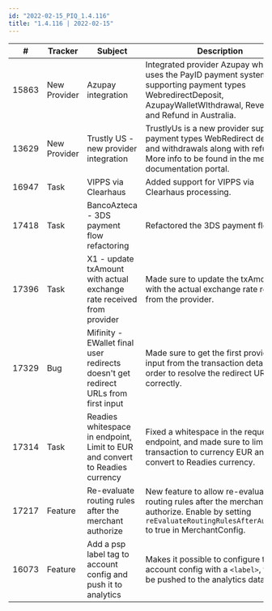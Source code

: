 ```yaml
---
id: "2022-02-15_PIQ_1.4.116"
title: "1.4.116 | 2022-02-15"
---
```


| #     | Tracker     | Subject   | Description    |
|-------|-------------|-----------|----------------|
| 15863 | New Provider | Azupay integration | Integrated provider Azupay which uses the PayID payment system supporting payment types WebredirectDeposit, AzupayWalletWIthdrawal, Reversal, and Refund in Australia. | 
| 13629 | New Provider | Trustly US - new provider integration | TrustlyUs is a new provider supporting payment types WebRedirect deposits and withdrawals along with refunds.<br/>More info to be found in the merchant documentation portal. | 
| 16947 | Task | VIPPS via Clearhaus | Added support for VIPPS via Clearhaus processing. | 
| 17418 | Task | BancoAzteca - 3DS payment flow refactoring | Refactored the 3DS payment flow. | 
| 17396 | Task | X1 - update txAmount with actual exchange rate received from provider | Made sure to update the txAmount with the actual exchange rate received from the provider. | 
| 17329 | Bug | Mifinity - EWallet final user redirects doesn't get redirect URLs from first input | Made sure to get the first provider input from the transaction details in order to resolve the redirect URL correctly. | 
| 17314 | Task | Readies whitespace in endpoint, Limit to EUR and convert to Readies currency | Fixed a whitespace in the request endpoint, and made sure to limit transaction to currency EUR and convert to Readies currency. | 
| 17217 | Feature | Re-evaluate routing rules after the merchant authorize | New feature to allow re-evaluation of routing rules after the merchant authorize. Enable by setting `reEvaluateRoutingRulesAfterAuthorize` to true in MerchantConfig. | 
| 16073 | Feature | Add a psp label tag to account config and push it to analytics  | Makes it possible to configure the account config with a `<label>`, that will be pushed to the analytics data. | 
